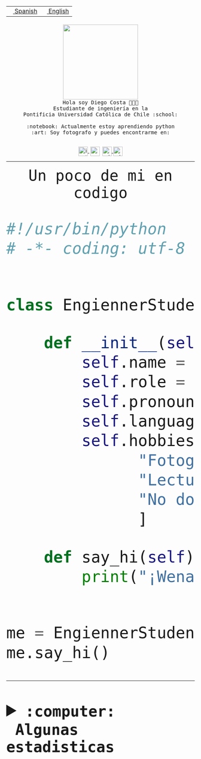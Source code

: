 <table border="0"  align="right">
 <tr><td><a href="README.md"><img src="https://upload.wikimedia.org/wikipedia/commons/thumb/8/89/Bandera_de_Espa%C3%B1a.svg/1200px-Bandera_de_Espa%C3%B1a.svg.png" height="10"> Spanish</a></td>
 <td><a href="README.en.md"><img src="https://upload.wikimedia.org/wikipedia/commons/a/a4/Flag_of_the_United_States.svg" height="10"> English</a></td></tr>
</table><br><br><br>


<p align="center">
  <img src="https://github.com/diegocostares/diegocostares/blob/main/Images/aaa2.gif?raw=true" height="200px" weight="200px">
  <br><samp>
    Hola soy Diego Costa 👨🏻‍💻<br>
    Estudiante de ingeniería en la <br>
    Pontificia Universidad Católica de Chile :school:<br>
  <br>
    :notebook: Actualmente estoy aprendiendo python <br>
    :art: Soy fotografo y puedes encontrarme en: <br>
  <br></samp>
  
</p>

<p align="center">
   <a href="https://instagram.com/diegocosta_no" target="blank">
    <img 
    align="center" src="https://cdn.jsdelivr.net/npm/simple-icons@3.0.1/icons/instagram.svg" alt="instagram" height="25px" width="25px" />
  </a>
  <a style="border: 3px solid; color: white;"href="https://t.me/diegocosta_no" target="blank">
  <img
  align="center" alt="Telegram" width="25px" src="https://icons-for-free.com/iconfiles/png/512/Telegram-1324888767380505522.png" />
</a>
<a href="https://api.whatsapp.com/send?phone=56971897835&text=Hola!" target="blank">
  <img
  align="center" alt="wtsp" width="25px" src="https://img.icons8.com/pastel-glyph/2x/whatsapp--v2.png" />
</a>
<a href="https://www.linkedin.com/in/diego-costa-786249213/" target="blank">
  <img
  align="center" alt="wtsp" width="25px" src="https://img.icons8.com/metro/452/linkedin.png" />
</a>

  </a>
</p>

---


<p align="center"><font size="25"><samp>Un poco de mi en codigo</samp></front></p>


```python
#!/usr/bin/python
# -*- coding: utf-8 -*-


class EngiennerStudent:

    def __init__(self):
        self.name = "Diego Costa"
        self.role = "Estudiante"
        self.pronouns = "he/him"
        self.language_spoken = ["es_CL", "en_US"]
        self.hobbies = [
              "Fotografia",
              "Lectura",
              "No dormir",
              ]

    def say_hi(self):
        print("¡Wena mundo!")


me = EngiennerStudent()
me.say_hi()
```
---
<details>
  <summary><b><samp>:computer: &nbsp;Algunas estadisticas</samp></b></summary>
  <br/></p>

<!--START_SECTION:waka-->
![Code Time](http://img.shields.io/badge/Code%20Time-839%20hrs%2055%20mins-blue)

**Soy nocturno 🦉** 

```text
🌞 Mañana                 9 commits           ░░░░░░░░░░░░░░░░░░░░░░░░░   00.37 % 
🌆 Día                    725 commits         ████████░░░░░░░░░░░░░░░░░   30.16 % 
🌃 Tarde                  1057 commits        ███████████░░░░░░░░░░░░░░   43.97 % 
🌙 Noche                  613 commits         ██████░░░░░░░░░░░░░░░░░░░   25.50 % 
```
📅 **Soy más productivo los Martes** 

```text
Lunes                    382 commits         ████░░░░░░░░░░░░░░░░░░░░░   15.89 % 
Martes                   491 commits         █████░░░░░░░░░░░░░░░░░░░░   20.42 % 
Miércoles                307 commits         ███░░░░░░░░░░░░░░░░░░░░░░   12.77 % 
Jueves                   293 commits         ███░░░░░░░░░░░░░░░░░░░░░░   12.19 % 
Viernes                  375 commits         ████░░░░░░░░░░░░░░░░░░░░░   15.60 % 
Sábado                   206 commits         ██░░░░░░░░░░░░░░░░░░░░░░░   08.57 % 
Domingo                  350 commits         ████░░░░░░░░░░░░░░░░░░░░░   14.56 % 
```


📊 **Esta semana me dediqué a** 

```text
🐱‍💻 Proyectos: 
private-test             11 hrs 16 mins      ████████░░░░░░░░░░░░░░░░░   32.90 % 
2023-1-S4-Grupo2-Scraper 8 hrs 55 mins       ███████░░░░░░░░░░░░░░░░░░   26.02 % 
2023-1-S4-Grupo2-Backend 8 hrs 23 mins       ██████░░░░░░░░░░░░░░░░░░░   24.48 % 
2023-1-S4-scraper        3 hrs 56 mins       ███░░░░░░░░░░░░░░░░░░░░░░   11.49 % 
arqui                    1 hr 18 mins        █░░░░░░░░░░░░░░░░░░░░░░░░   03.82 % 
```


 Last Updated on 27/04/2023 06:25:05 UTC
<!--END_SECTION:waka-->
  
  

<p align="center"> <img src="https://github-readme-stats.vercel.app/api?username=diegocostares&show_icons=true&theme=ayu-mirage" alt="abhisheknaiidu" /></p>
 
</details>
